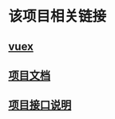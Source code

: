 # 该项目相关链接

## [vuex](https://github.com/ForeManWang/vuex-study)

## [项目文档](https://github.com/ForeManWang/vue-shopping/tree/master/docs)

## [项目接口说明](https://github.com/ForeManWang/vue-shopping/blob/master/项目和api接口说明文档.docx)

